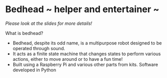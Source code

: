 # Bedhead ~ helper and entertainer ~
*Please look at the slides for more details!*

What is bedhead?
  - Bedhead, despite its odd name, is a multipurpose robot designed to be operated through sound.
  - It acts as a finite state machine that changes states to perform various actions, either to move around
  or to have a fun time!
  - Built using a Raspberry Pi and various other parts from kits. Software developed in Python


